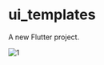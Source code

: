 # ui_templates

A new Flutter project.


![1](https://user-images.githubusercontent.com/37351206/214849911-573127c8-a48c-4ec1-b249-ae716a2458df.jpg)
